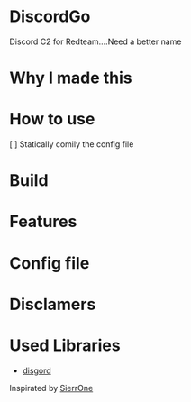 # DiscordGo
Discord C2 for Redteam....Need a better name

# Why I made this

# How to use

[ ] Statically comily the config file

# Build

# Features

# Config file

# Disclamers

# Used Libraries
* [disgord](https://github.com/andersfylling/disgord)


Inspirated by [SierrOne](https://github.com/berkgoksel/SierraOne)